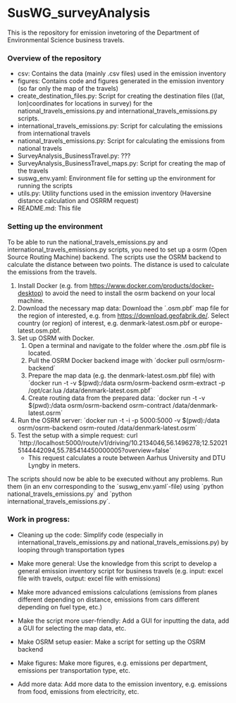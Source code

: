 # SusWG_surveyAnalysis

This is the repository for emission invetoring of the Department of Environmental Science business travels.

### Overview of the repository
- csv: Contains the data (mainly .csv files) used in the emission inventory
- figures: Contains code and figures generated in the emission inventory (so far only the map of the travels)
- create_destination_files.py: Script for creating the destination files ((lat, lon)coordinates for locations in survey) for the national_travels_emissions.py and international_travels_emissions.py scripts.
- international_travels_emissions.py: Script for calculating the emissions from international travels
- national_travels_emissions.py: Script for calculating the emissions from national travels
- SurveyAnalysis_BusinessTravel.py: ???
- SurveyAnalysis_BusinessTravel_maps.py: Script for creating the map of the travels
- suswg_env.yaml: Environment file for setting up the environment for running the scripts
- utils.py: Utility functions used in the emission inventory (Haversine distance calculation and OSRRM request)
- README.md: This file



### Setting up the environment
To be able to run the national_travels_emissions.py and international_travels_emissions.py scripts, you need to set up a osrm (Open Source Routing Machine) backend. The scripts use the OSRM backend to calculate the distance between two points. The distance is used to calculate the emissions from the travels.

1. Install Docker (e.g. from https://www.docker.com/products/docker-desktop) to avoid the need to install the osrm backend on your local machine.
2. Download the necessary map data: Download the ´.osm.pbf´ map file for the region of interested, e.g. from https://download.geofabrik.de/. Select country (or region) of interest, e.g. denmark-latest.osm.pbf or europe-latest.osm.pbf.
3. Set up OSRM with Docker. 
    1. Open a terminal and navigate to the folder where the .osm.pbf file is located.
    2. Pull the OSRM Docker backend image with ´docker pull osrm/osrm-backend´ 
    3. Prepare the map data (e.g. the denmark-latest.osm.pbf file) with ´docker run -t -v $(pwd):/data osrm/osrm-backend osrm-extract -p /opt/car.lua /data/denmark-latest.osm.pbf´
    4. Create routing data from the prepared data: ´docker run -t -v $(pwd):/data osrm/osrm-backend osrm-contract /data/denmark-latest.osrm´
4. Run the OSRM server: ´docker run -t -i -p 5000:5000 -v $(pwd):/data osrm/osrm-backend osrm-routed /data/denmark-latest.osrm´
5. Test the setup with a simple request: curl ´http://localhost:5000/route/v1/driving/10.2134046,56.1496278;12.520215144442094,55.785414450000005?overview=false´
    - This request calculates a route between Aarhus University and DTU Lyngby in meters.

The scripts should now be able to be executed without any problems. Run them (in an env corresponding to the ´suswg_env.yaml´-file) using ´python national_travels_emissions.py´ and ´python international_travels_emissions.py´.

### Work in progress:
- Cleaning up the code: Simplify code (especially in international_travels_emissions.py and national_travels_emissions.py) by looping through transportation types
- Make more general: Use the knowledge from this script to develop a general emission inventory script for business travels (e.g. input: excel file with travels, output: excel file with emissions)
- Make more advanced emissions calculations (emissions from planes different depending on distance, emissions from cars different depending on fuel type, etc.)
- Make the script more user-friendly: Add a GUI for inputting the data, add a GUI for selecting the map data, etc.
- Make OSRM setup easier: Make a script for setting up the OSRM backend
- Make figures: Make more figures, e.g. emissions per department, emissions per transportation type, etc.

- Add more data: Add more data to the emission inventory, e.g. emissions from food, emissions from electricity, etc.

